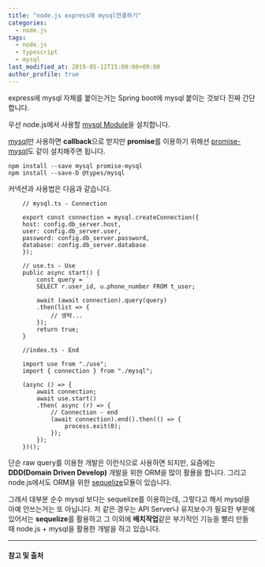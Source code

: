 ```yaml
---
title: "node.js express에 mysql연결하기"
categories: 
  - node.js
tags:
  - node.js
  - typescript
  - mysql
last_modified_at: 2019-05-12T15:00:00+09:00
author_profile: true
---
```


express에 mysql 자체를 붙이는거는 Spring boot에 mysql 붙이는 것보다 진짜 간단합니다.

우선 node.js에서 사용할 [mysql Module](https://www.npmjs.com/package/mysql)을 설치합니다.

[mysql](https://www.npmjs.com/package/mysql)만 사용하면 **callback**으로 받지만 **promise**를 이용하기 위해선
[promise-mysql](https://www.npmjs.com/package/promise-mysql)도 같이 설치해주면 됩니다.

    npm install --save mysql promise-mysql
    npm install --save-D @types/mysql

커넥션과 사용법은 다음과 같습니다.

        // mysql.ts - Connection

        export const connection = mysql.createConnection({
        host: config.db_server.host,
        user: config.db_server.user,
        password: config.db_server.password,
        database: config.db_server.database
        });

        // use.ts - Use
        public async start() {
            const query = `
            SELECT r.user_id, u.phone_number FROM t_user;

            await (await connection).query(query)
            .then(list => {
                // 생략...
            });
            return true;
        }

        //index.ts - End

        import use from "./use";
        import { connection } from "./mysql";

        (async () => {
            await connection;
            await use.start()
            .then( async (r) => {
                // Connection - end
                (await connection).end().then(() => {
                    process.exit(0);
                });
            });
        })();

단순 raw query를 이용한 개발은 이런식으로 사용하면 되지만, 요즘에는 **DDD(Domain Driven Develop)** 개발을 위한 ORM을 많이 활욜을 합니다.
그리고 node.js에서도 ORM을 위한 [sequelize](https://sequelize.org/)모듈이 있습니다.

그래서 대부분 순수 mysql 보다는 sequelize를 이용하는데, 그렇다고 해서 mysql을 아예 안쓰는거는 또 아닙니다.
저 같은 경우는 API Server나 유지보수가 필요한 부분에 있어서는 **sequelize**를 활용하고 그 이외에 **배치작업**같은 부가적인 기능을 빨리 만들 때 node.js + mysql을 활용한 개발을 하고 있습니다.

---
#### 참고 및 출처
